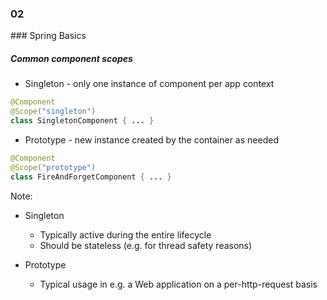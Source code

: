
<h3 class="chapter-number">02</h3>
### Spring Basics

##### Common component scopes

* Singleton - only one instance of component per app context

```Java
@Component
@Scope("singleton")
class SingletonComponent { ... }
```

* Prototype - new instance created by the container as needed

```Java
@Component
@Scope("prototype")
class FireAndForgetComponent { ... }
```

Note:

* Singleton
  * Typically active during the entire lifecycle
  * Should be stateless (e.g. for thread safety reasons)

* Prototype
  * Typical usage in e.g. a Web application on a per-http-request basis
